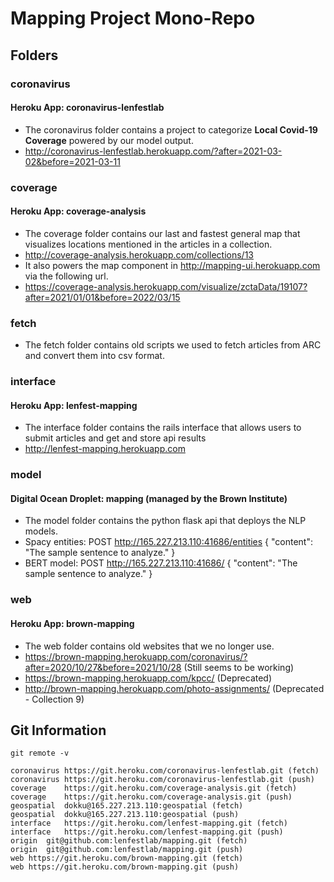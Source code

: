 # Mapping Project Mono-Repo
## Folders

### coronavirus
#### Heroku App: coronavirus-lenfestlab

  * The coronavirus folder contains a project to categorize **Local Covid-19 Coverage** powered by our model output.
  * http://coronavirus-lenfestlab.herokuapp.com/?after=2021-03-02&before=2021-03-11 

### coverage
#### Heroku App: coverage-analysis

  * The coverage folder contains our last and fastest general map that visualizes locations mentioned in the articles in a collection.
  * http://coverage-analysis.herokuapp.com/collections/13
  * It also powers the map component in http://mapping-ui.herokuapp.com via the following url.
  * https://coverage-analysis.herokuapp.com/visualize/zctaData/19107?after=2021/01/01&before=2022/03/15

### fetch

  * The fetch folder contains old scripts we used to fetch articles from ARC and convert them into csv format.

### interface
#### Heroku App: lenfest-mapping

  * The interface folder contains the rails interface that allows users to submit articles and get and store api results
  * http://lenfest-mapping.herokuapp.com

### model
#### Digital Ocean Droplet: mapping (managed by the Brown Institute)

  * The model folder contains the python flask api that deploys the NLP models.
  * Spacy entities: POST http://165.227.213.110:41686/entities { "content": "The sample sentence to analyze." }
  * BERT model: POST http://165.227.213.110:41686/ { "content": "The sample sentence to analyze." }

### web
#### Heroku App: brown-mapping

  * The web folder contains old websites that we no longer use.
  * https://brown-mapping.herokuapp.com/coronavirus/?after=2020/10/27&before=2021/10/28 (Still seems to be working)
  * https://brown-mapping.herokuapp.com/kpcc/ (Deprecated)
  * http://brown-mapping.herokuapp.com/photo-assignments/ (Deprecated - Collection 9)

## Git Information

```
git remote -v

coronavirus	https://git.heroku.com/coronavirus-lenfestlab.git (fetch)
coronavirus	https://git.heroku.com/coronavirus-lenfestlab.git (push)
coverage	https://git.heroku.com/coverage-analysis.git (fetch)
coverage	https://git.heroku.com/coverage-analysis.git (push)
geospatial	dokku@165.227.213.110:geospatial (fetch)
geospatial	dokku@165.227.213.110:geospatial (push)
interface	https://git.heroku.com/lenfest-mapping.git (fetch)
interface	https://git.heroku.com/lenfest-mapping.git (push)
origin	git@github.com:lenfestlab/mapping.git (fetch)
origin	git@github.com:lenfestlab/mapping.git (push)
web	https://git.heroku.com/brown-mapping.git (fetch)
web	https://git.heroku.com/brown-mapping.git (push)

```
